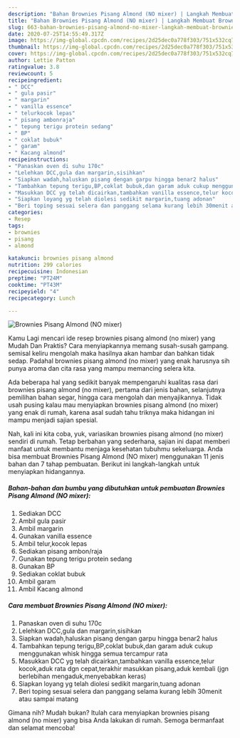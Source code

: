 ```yaml
---
description: "Bahan Brownies Pisang Almond (NO mixer) | Langkah Membuat Brownies Pisang Almond (NO mixer) Yang Bikin Ngiler"
title: "Bahan Brownies Pisang Almond (NO mixer) | Langkah Membuat Brownies Pisang Almond (NO mixer) Yang Bikin Ngiler"
slug: 663-bahan-brownies-pisang-almond-no-mixer-langkah-membuat-brownies-pisang-almond-no-mixer-yang-bikin-ngiler
date: 2020-07-25T14:55:49.317Z
image: https://img-global.cpcdn.com/recipes/2d25dec0a778f303/751x532cq70/brownies-pisang-almond-no-mixer-foto-resep-utama.jpg
thumbnail: https://img-global.cpcdn.com/recipes/2d25dec0a778f303/751x532cq70/brownies-pisang-almond-no-mixer-foto-resep-utama.jpg
cover: https://img-global.cpcdn.com/recipes/2d25dec0a778f303/751x532cq70/brownies-pisang-almond-no-mixer-foto-resep-utama.jpg
author: Lettie Patton
ratingvalue: 3.8
reviewcount: 5
recipeingredient:
- " DCC"
- " gula pasir"
- " margarin"
- " vanilla essence"
- " telurkocok lepas"
- " pisang ambonraja"
- " tepung terigu protein sedang"
- " BP"
- " coklat bubuk"
- " garam"
- " Kacang almond"
recipeinstructions:
- "Panaskan oven di suhu 170c"
- "Lelehkan DCC,gula dan margarin,sisihkan"
- "Siapkan wadah,haluskan pisang dengan garpu hingga benar2 halus"
- "Tambahkan tepung terigu,BP,coklat bubuk,dan garam aduk cukup menggunakan whisk hingga semua tercampur rata"
- "Masukkan DCC yg telah dicairkan,tambahkan vanilla essence,telur kocok,aduk rata dgn cepat,terakhir masukkan pisang,aduk kembali (jgn berlebihan mengaduk,menyebabkan keras)"
- "Siapkan loyang yg telah diolesi sedikit margarin,tuang adonan"
- "Beri toping sesuai selera dan panggang selama kurang lebih 30menit atau sampai matang"
categories:
- Resep
tags:
- brownies
- pisang
- almond

katakunci: brownies pisang almond 
nutrition: 299 calories
recipecuisine: Indonesian
preptime: "PT24M"
cooktime: "PT43M"
recipeyield: "4"
recipecategory: Lunch

---
```



![Brownies Pisang Almond (NO mixer)](https://img-global.cpcdn.com/recipes/2d25dec0a778f303/751x532cq70/brownies-pisang-almond-no-mixer-foto-resep-utama.jpg)

Kamu Lagi mencari ide resep brownies pisang almond (no mixer) yang Mudah Dan Praktis? Cara menyiapkannya memang susah-susah gampang. semisal keliru mengolah maka hasilnya akan hambar dan bahkan tidak sedap. Padahal brownies pisang almond (no mixer) yang enak harusnya sih punya aroma dan cita rasa yang mampu memancing selera kita.

Ada beberapa hal yang sedikit banyak mempengaruhi kualitas rasa dari brownies pisang almond (no mixer), pertama dari jenis bahan, selanjutnya pemilihan bahan segar, hingga cara mengolah dan menyajikannya. Tidak usah pusing kalau mau menyiapkan brownies pisang almond (no mixer) yang enak di rumah, karena asal sudah tahu triknya maka hidangan ini mampu menjadi sajian spesial.




Nah, kali ini kita coba, yuk, variasikan brownies pisang almond (no mixer) sendiri di rumah. Tetap berbahan yang sederhana, sajian ini dapat memberi manfaat untuk membantu menjaga kesehatan tubuhmu sekeluarga. Anda bisa membuat Brownies Pisang Almond (NO mixer) menggunakan 11 jenis bahan dan 7 tahap pembuatan. Berikut ini langkah-langkah untuk menyiapkan hidangannya.

<!--inarticleads1-->

##### Bahan-bahan dan bumbu yang dibutuhkan untuk pembuatan Brownies Pisang Almond (NO mixer):

1. Sediakan  DCC
1. Ambil  gula pasir
1. Ambil  margarin
1. Gunakan  vanilla essence
1. Ambil  telur,kocok lepas
1. Sediakan  pisang ambon/raja
1. Gunakan  tepung terigu protein sedang
1. Gunakan  BP
1. Sediakan  coklat bubuk
1. Ambil  garam
1. Ambil  Kacang almond




<!--inarticleads2-->

##### Cara membuat Brownies Pisang Almond (NO mixer):

1. Panaskan oven di suhu 170c
1. Lelehkan DCC,gula dan margarin,sisihkan
1. Siapkan wadah,haluskan pisang dengan garpu hingga benar2 halus
1. Tambahkan tepung terigu,BP,coklat bubuk,dan garam aduk cukup menggunakan whisk hingga semua tercampur rata
1. Masukkan DCC yg telah dicairkan,tambahkan vanilla essence,telur kocok,aduk rata dgn cepat,terakhir masukkan pisang,aduk kembali (jgn berlebihan mengaduk,menyebabkan keras)
1. Siapkan loyang yg telah diolesi sedikit margarin,tuang adonan
1. Beri toping sesuai selera dan panggang selama kurang lebih 30menit atau sampai matang




Gimana nih? Mudah bukan? Itulah cara menyiapkan brownies pisang almond (no mixer) yang bisa Anda lakukan di rumah. Semoga bermanfaat dan selamat mencoba!
